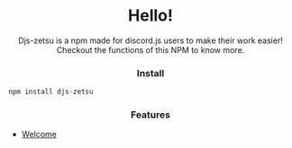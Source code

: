 <h1 align="center"> Hello! </h1>

<p align="center"> Djs-zetsu is a npm made for discord.js users to make their work easier! Checkout the functions of this NPM to know more. </p>

<h3 align="center"> Install </h3>

```js
npm install djs-zetsu
```

<h3 align="center"> Features </h3>

<ul style="list-style: square">
<li> <a href="#welcome"> Welcome </a> </li>
</ul>